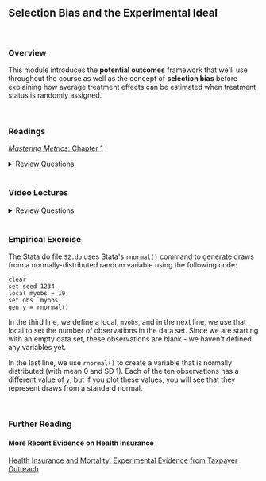 ## Selection Bias and the Experimental Ideal

<br>

### Overview  
This module introduces the **potential outcomes** framework that we'll use throughout the course as well as the concept of **selection bias** before explaining how average treatment effects can be estimated when treatment status is randomly assigned. 

<br>

### Readings
[_Mastering Metrics_: Chapter 1](https://www.google.com/url?sa=t&rct=j&q=&esrc=s&source=web&cd=&ved=2ahUKEwjE2pfw-JjuAhUBZc0KHQo1DnoQFjAAegQIBhAC&url=http%3A%2F%2Fassets.press.princeton.edu%2Fchapters%2Fs10363.pdf&usg=AOvVaw3IGywrUpw1_F9e5npteATA)

<details><summary>Review Questions</summary>
  <br>
  <ol>
  <li>How do Americans with health insurance differ from those without health insurance?  Are those differences likely to represent the causal effects of having health insurance?  Why or why not? </li>
  <li>What are potential outcomes?  How do potential outcomes lead to a missing data problem in causal inference?  </li>
  <li>What is selection bias, and what implications does it have for program evaluation?  </li>
  <li>What is the Law of Large Numbers, and why is it important in randomized experiments?  </li>
  <li>Based on the evidence presented in the reading, what are the impacts of access to health insurance (in the United States)?  </li>
  </ol>
</details>

<br>

### Video Lectures  

<details><summary>Review Questions</summary>
  <br>
  <ol>
  <li>Insert review questions here.</li>
  </ol>
</details>
  
<br>

### Empirical Exercise

The Stata do file `S2.do` uses Stata's `rnormal()` command to generate draws from a normally-distributed random variable using the following code:

```
clear
set seed 1234
local myobs = 10
set obs `myobs'
gen y = rnormal()
```

In the third line, we define a local, `myobs`, and in the next line, we use that local to set the number of observations in the data set.  Since we are starting with an empty data set, these observations are blank - we haven't defined any variables yet.  

In the last line, we use `rnormal()` to create a variable that is normally distributed (with mean 0 and SD 1).  Each of the ten observations has a different value of `y`, but if you plot these values, you will see that they represent draws from a standard normal.

<br>

### Further Reading

#### More Recent Evidence on Health Insurance
[Health Insurance and Mortality: Experimental Evidence from Taxpayer Outreach](https://academic.oup.com/qje/article/136/1/1/5911132?login=true)  
